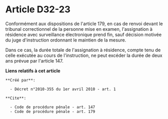 # Article D32-23

Conformément aux dispositions de l'article 179, en cas de renvoi devant le tribunal correctionnel de la personne mise en
examen, l'assignation à résidence avec surveillance électronique prend fin, sauf décision motivée du juge d'instruction
ordonnant le maintien de la mesure. 

Dans ce cas, la durée totale de l'assignation à résidence, compte tenu de celle exécutée au cours de l'instruction, ne peut
excéder la durée de deux ans prévue par l'article 147.

**Liens relatifs à cet article**

	**Créé par**:

	  - Décret n°2010-355 du 1er avril 2010 - art. 1

	**Cite**:

	  - Code de procédure pénale - art. 147
	  - Code de procédure pénale - art. 179
